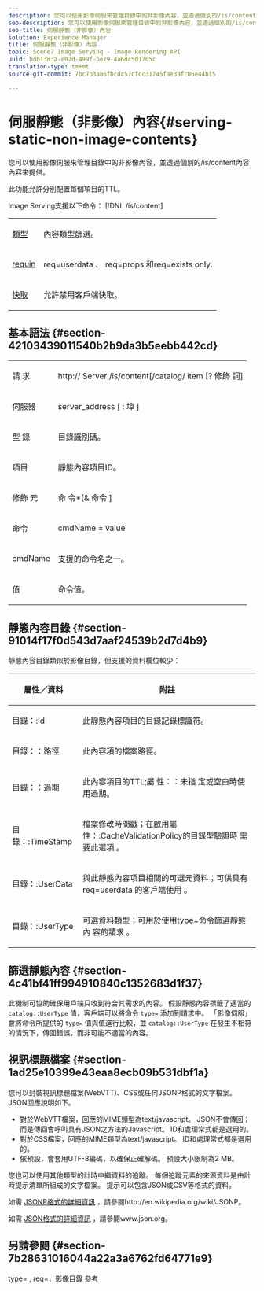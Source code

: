 ```yaml
---
description: 您可以使用影像伺服來管理目錄中的非影像內容，並透過個別的/is/content內容內容來提供。
seo-description: 您可以使用影像伺服來管理目錄中的非影像內容，並透過個別的/is/content內容內容來提供。
seo-title: 伺服靜態（非影像）內容
solution: Experience Manager
title: 伺服靜態（非影像）內容
topic: Scene7 Image Serving - Image Rendering API
uuid: bdb1383a-e02d-499f-be79-4a6dc501705c
translation-type: tm+mt
source-git-commit: 7bc7b3a86fbcdc57cfdc31745fae3afc06e44b15

---
```



# 伺服靜態（非影像）內容{#serving-static-non-image-contents}

您可以使用影像伺服來管理目錄中的非影像內容，並透過個別的/is/content內容內容來提供。

此功能允許分別配置每個項目的TTL。

Image Serving支援以下命令： [!DNL /is/content]

<table id="simpletable_8A3AB1D1D20F4B6CBE86767E94735980"> 
 <tr class="strow"> 
  <td class="stentry"> <p> <a href="../../is-api/http-ref/image-serving-api-ref/c-http-protocol-reference/c-command-reference/r-type.md#reference-89094fd1c50c444eb082cd266769cccb" format="dita" scope="local"> 類型 </a> </p> </td> 
  <td class="stentry"> <p>內容類型篩選。 </p> </td> 
 </tr> 
 <tr class="strow"> 
  <td class="stentry"> <p> <a href="../../is-api/http-ref/image-serving-api-ref/c-http-protocol-reference/c-command-reference/r-req/r-req.md#reference-907cdb4a97034db7ad94695f25552e76" format="dita" scope="local"> requin </a> </p> </td> 
  <td class="stentry"> <p> <span class="codeph"> req=userdata </span>、 <span class="codeph"> req=props </span>和req=exists <span class="codeph"></span> only. </p> </td> 
 </tr> 
 <tr class="strow"> 
  <td class="stentry"> <p> <a href="../../is-api/http-ref/image-serving-api-ref/c-http-protocol-reference/c-command-reference/r-is-http-cache.md#reference-168189bee4ce4d1189d427891f22be2e" format="dita" scope="local"> 快取 </a> </p> </td> 
  <td class="stentry"> <p>允許禁用客戶端快取。 </p> </td> 
 </tr> 
</table>

## 基本語法 {#section-42103439011540b2b9da3b5eebb442cd}

<table id="simpletable_2F039A5BFA2C4E22B014F42ECBCDA0A2"> 
 <tr class="strow"> 
  <td class="stentry"> <p> <span class="codeph"> 請 <span class="varname"> 求 </span></span> </p> </td> 
  <td class="stentry"> <p> <span class="codeph"> <span class="filepath"> http:// <span class="varname"> Server </span>/is/content[/catalog/ <span class="varname"> item </span>[? <span class="varname"> 修飾 </span>詞] </span></span> </p> </td> 
 </tr> 
 <tr class="strow"> 
  <td class="stentry"> <p> <span class="codeph"> <span class="varname"> 伺服器 </span></span> </p> </td> 
  <td class="stentry"> <p> <span class="codeph"> <span class="varname"> server_address </span>[ : <span class="varname"> 埠 </span>] </span> </p> </td> 
 </tr> 
 <tr class="strow"> 
  <td class="stentry"> <p> <span class="codeph"> <span class="varname"> 型 </span> 錄 </span> </p> </td> 
  <td class="stentry"> <p>目錄識別碼。 </p> </td> 
 </tr> 
 <tr class="strow"> 
  <td class="stentry"> <p> <span class="codeph"> <span class="varname"> 項目 </span></span> </p> </td> 
  <td class="stentry"> <p>靜態內容項目ID。 </p> </td> 
 </tr> 
 <tr class="strow"> 
  <td class="stentry"> <p> <span class="codeph"> <span class="varname"> 修飾 </span> 元 </span> </p> </td> 
  <td class="stentry"> <p> <span class="codeph"> <span class="varname"> 命 </span>令*[&amp; <span class="varname"> 命令 </span>] </span> </p> </td> 
 </tr> 
 <tr class="strow"> 
  <td class="stentry"> <p> <span class="codeph"> <span class="varname"> 命令 </span></span> </p> </td> 
  <td class="stentry"> <p> <span class="codeph"> <span class="varname"> cmdName </span>= <span class="varname"> value </span></span> </p> </td> 
 </tr> 
 <tr class="strow"> 
  <td class="stentry"> <p> <span class="codeph"> <span class="varname"> cmdName </span></span> </p> </td> 
  <td class="stentry"> <p>支援的命令名之一。 </p> </td> 
 </tr> 
 <tr class="strow"> 
  <td class="stentry"> <p> <span class="codeph"> 值 <span class="varname"></span></span> </p> </td> 
  <td class="stentry"> <p>命令值。 </p> </td> 
 </tr> 
</table>

## 靜態內容目錄 {#section-91014f17f0d543d7aaf24539b2d7d4b9}

靜態內容目錄類似於影像目錄，但支援的資料欄位較少：

<table id="table_71A565DF5EC94913AD35CB13B0C7A27D"> 
 <thead> 
  <tr> 
   <th colname="col1" class="entry"> <p>屬性／資料 </p> </th> 
   <th colname="col2" class="entry"> <p>附註 </p> </th> 
  </tr> 
 </thead>
 <tbody> 
  <tr> 
   <td colname="col1"> <p> <span class="codeph"> 目錄：:Id </span> </p> </td> 
   <td colname="col2"> <p>此靜態內容項目的目錄記錄標識符。 </p> </td> 
  </tr> 
  <tr> 
   <td colname="col1"> <p> <span class="codeph"> 目錄：：路徑 </span> </p> </td> 
   <td colname="col2"> <p>此內容項的檔案路徑。 </p> </td> 
  </tr> 
  <tr> 
   <td colname="col1"> <p> <span class="codeph"> 目錄：：過期 </span> </p> </td> 
   <td colname="col2"> <p>此內容項目的TTL;屬 <span class="codeph"> 性：：未指 </span> 定或空白時使用過期。 </p> </td> 
  </tr> 
  <tr> 
   <td colname="col1"> <p> <span class="codeph"> 目錄：:TimeStamp </span> </p> </td> 
   <td colname="col2"> <p>檔案修改時間戳；在啟用屬性：:CacheValidationPolicy的目錄型驗證時 <span class="codeph"> 需要此選項 </span>。 </p> </td> 
  </tr> 
  <tr> 
   <td colname="col1"> <p> <span class="codeph"> 目錄：:UserData </span> </p> </td> 
   <td colname="col2"> <p>與此靜態內容項目相關的可選元資料；可供具有req=userdata <span class="codeph"> 的客戶端使用 </span>。 </p> </td> 
  </tr> 
  <tr> 
   <td colname="col1"> <p> <span class="codeph"> 目錄：:UserType </span> </p> </td> 
   <td colname="col2"> <p>可選資料類型；可用於使用type=命令篩選靜態內 <span class="codeph"> 容的請求 </span>。 </p> </td> 
  </tr> 
 </tbody> 
</table>

## 篩選靜態內容 {#section-4c41bf41ff994910840c1352683d1f37}

此機制可協助確保用戶端只收到符合其需求的內容。 假設靜態內容標籤了適當的 `catalog::UserType` 值，客戶端可以將命令 `type=` 添加到請求中。 「影像伺服」會將命令所提供的 `type=` 值與值進行比較，並 `catalog::UserType` 在發生不相符的情況下，傳回錯誤，而非可能不適當的內容。

## 視訊標題檔案 {#section-1ad25e10399e43eaa8ecb09b531dbf1a}

您可以封裝視訊標題檔案(WebVTT)、CSS或任何JSONP格式的文字檔案。 JSON回應說明如下。

* 對於WebVTT檔案，回應的MIME類型為text/javascript。 JSON不會傳回；而是傳回會呼叫具有JSON之方法的Javascript。 ID和處理常式都是選用的。
* 對於CSS檔案，回應的MIME類型為text/javascript。 ID和處理常式都是選用的。
* 依預設，會套用UTF-8編碼，以確保正確解碼。 預設大小限制為2 MB。

您也可以使用其他類型的計時中繼資料的追蹤。 每個追蹤元素的來源資料是由計時提示清單所組成的文字檔案。 提示可以包含JSON或CSV等格式的資料。

如需 [JSONP格式的詳細資訊](http://en.wikipedia.org/wiki/JSONP) ，請參閱http://en.wikipedia.org/wiki/JSONP。

如需 [JSON格式的詳細資訊](http://www.json.org) ，請參閱www.json.org。

## 另請參閱 {#section-7b28631016044a22a3a6762fd64771e9}

[type=](../../is-api/http-ref/image-serving-api-ref/c-http-protocol-reference/c-command-reference/r-type.md#reference-89094fd1c50c444eb082cd266769cccb) , [req=](../../is-api/http-ref/image-serving-api-ref/c-http-protocol-reference/c-command-reference/r-req/r-req.md#reference-907cdb4a97034db7ad94695f25552e76)，影像目錄 [參考](../../is-api/image-serving-api-ref/c-image-catalog-reference/c-image-catalog-reference.md#concept-e23d45ea3abe43119d5144e01c14b0b5)
